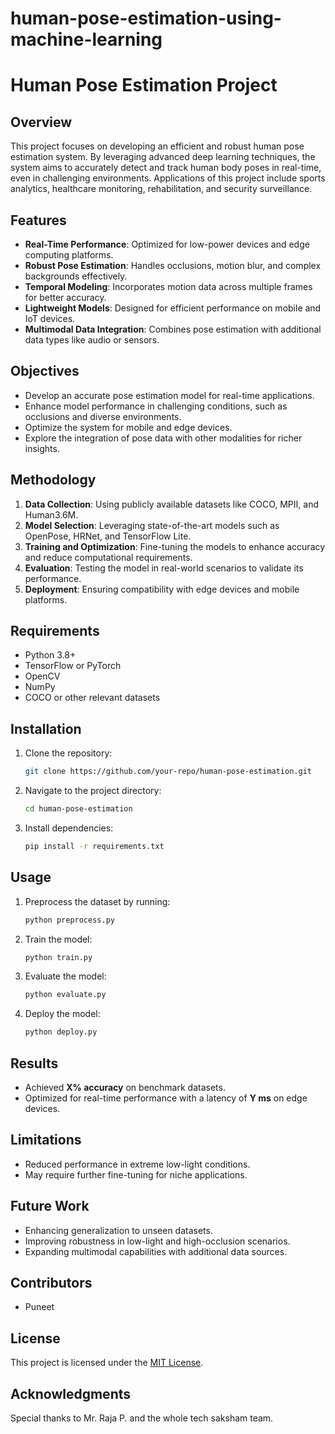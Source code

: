 # human-pose-estimation-using-machine-learning
# Human Pose Estimation Project

## Overview
This project focuses on developing an efficient and robust human pose estimation system. By leveraging advanced deep learning techniques, the system aims to accurately detect and track human body poses in real-time, even in challenging environments. Applications of this project include sports analytics, healthcare monitoring, rehabilitation, and security surveillance.

## Features
- **Real-Time Performance**: Optimized for low-power devices and edge computing platforms.
- **Robust Pose Estimation**: Handles occlusions, motion blur, and complex backgrounds effectively.
- **Temporal Modeling**: Incorporates motion data across multiple frames for better accuracy.
- **Lightweight Models**: Designed for efficient performance on mobile and IoT devices.
- **Multimodal Data Integration**: Combines pose estimation with additional data types like audio or sensors.

## Objectives
- Develop an accurate pose estimation model for real-time applications.
- Enhance model performance in challenging conditions, such as occlusions and diverse environments.
- Optimize the system for mobile and edge devices.
- Explore the integration of pose data with other modalities for richer insights.

## Methodology
1. **Data Collection**: Using publicly available datasets like COCO, MPII, and Human3.6M.
2. **Model Selection**: Leveraging state-of-the-art models such as OpenPose, HRNet, and TensorFlow Lite.
3. **Training and Optimization**: Fine-tuning the models to enhance accuracy and reduce computational requirements.
4. **Evaluation**: Testing the model in real-world scenarios to validate its performance.
5. **Deployment**: Ensuring compatibility with edge devices and mobile platforms.

## Requirements
- Python 3.8+
- TensorFlow or PyTorch
- OpenCV
- NumPy
- COCO or other relevant datasets

## Installation
1. Clone the repository:
   ```bash
   git clone https://github.com/your-repo/human-pose-estimation.git
   ```
2. Navigate to the project directory:
   ```bash
   cd human-pose-estimation
   ```
3. Install dependencies:
   ```bash
   pip install -r requirements.txt
   ```

## Usage
1. Preprocess the dataset by running:
   ```bash
   python preprocess.py
   ```
2. Train the model:
   ```bash
   python train.py
   ```
3. Evaluate the model:
   ```bash
   python evaluate.py
   ```
4. Deploy the model:
   ```bash
   python deploy.py
   ```

## Results
- Achieved **X% accuracy** on benchmark datasets.
- Optimized for real-time performance with a latency of **Y ms** on edge devices.

## Limitations
- Reduced performance in extreme low-light conditions.
- May require further fine-tuning for niche applications.

## Future Work
- Enhancing generalization to unseen datasets.
- Improving robustness in low-light and high-occlusion scenarios.
- Expanding multimodal capabilities with additional data sources.

## Contributors
- Puneet 

## License
This project is licensed under the [MIT License](LICENSE).

## Acknowledgments
Special thanks to Mr. Raja P. and the whole tech saksham team.
